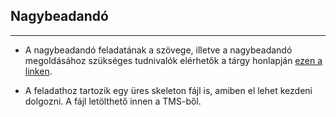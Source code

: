 ## Nagybeadandó

---

- A nagybeadandó feladatának a szövege, illetve a nagybeadandó megoldásához szükséges tudnivalók elérhetők a tárgy honlapján [ezen a linken](http://lambda.inf.elte.hu/ShuntingYard.html).

- A feladathoz tartozik egy üres skeleton fájl is, amiben el lehet kezdeni dolgozni. A fájl letölthető innen a TMS-ből.